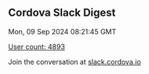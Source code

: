 ## Cordova Slack Digest
Mon, 09 Sep 2024 08:21:45 GMT

[User count: 4893](https://cordova.slack.com/)


Join the conversation at [slack.cordova.io](http://slack.cordova.io/)

